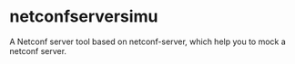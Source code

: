 # netconfserversimu
A Netconf server tool based on netconf-server, which help you to mock a netconf server.
